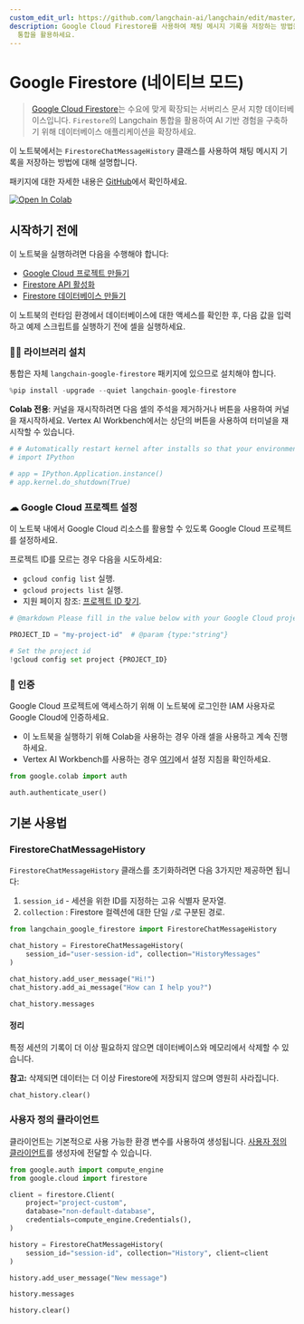 ```yaml
---
custom_edit_url: https://github.com/langchain-ai/langchain/edit/master/docs/docs/integrations/memory/google_firestore.ipynb
description: Google Cloud Firestore를 사용하여 채팅 메시지 기록을 저장하는 방법을 설명하는 문서입니다. Langchain
  통합을 활용하세요.
---
```


# Google Firestore (네이티브 모드)

> [Google Cloud Firestore](https://cloud.google.com/firestore)는 수요에 맞게 확장되는 서버리스 문서 지향 데이터베이스입니다. `Firestore`의 Langchain 통합을 활용하여 AI 기반 경험을 구축하기 위해 데이터베이스 애플리케이션을 확장하세요.

이 노트북에서는 `FirestoreChatMessageHistory` 클래스를 사용하여 채팅 메시지 기록을 저장하는 방법에 대해 설명합니다.

패키지에 대한 자세한 내용은 [GitHub](https://github.com/googleapis/langchain-google-firestore-python/)에서 확인하세요.

[![Open In Colab](https://colab.research.google.com/assets/colab-badge.svg)](https://colab.research.google.com/github/googleapis/langchain-google-firestore-python/blob/main/docs/chat_message_history.ipynb)

## 시작하기 전에

이 노트북을 실행하려면 다음을 수행해야 합니다:

* [Google Cloud 프로젝트 만들기](https://developers.google.com/workspace/guides/create-project)
* [Firestore API 활성화](https://console.cloud.google.com/flows/enableapi?apiid=firestore.googleapis.com)
* [Firestore 데이터베이스 만들기](https://cloud.google.com/firestore/docs/manage-databases)

이 노트북의 런타임 환경에서 데이터베이스에 대한 액세스를 확인한 후, 다음 값을 입력하고 예제 스크립트를 실행하기 전에 셀을 실행하세요.

### 🦜🔗 라이브러리 설치

통합은 자체 `langchain-google-firestore` 패키지에 있으므로 설치해야 합니다.

```python
%pip install -upgrade --quiet langchain-google-firestore
```


**Colab 전용**: 커널을 재시작하려면 다음 셀의 주석을 제거하거나 버튼을 사용하여 커널을 재시작하세요. Vertex AI Workbench에서는 상단의 버튼을 사용하여 터미널을 재시작할 수 있습니다.

```python
# # Automatically restart kernel after installs so that your environment can access the new packages
# import IPython

# app = IPython.Application.instance()
# app.kernel.do_shutdown(True)
```


### ☁ Google Cloud 프로젝트 설정
이 노트북 내에서 Google Cloud 리소스를 활용할 수 있도록 Google Cloud 프로젝트를 설정하세요.

프로젝트 ID를 모르는 경우 다음을 시도하세요:

* `gcloud config list` 실행.
* `gcloud projects list` 실행.
* 지원 페이지 참조: [프로젝트 ID 찾기](https://support.google.com/googleapi/answer/7014113).

```python
# @markdown Please fill in the value below with your Google Cloud project ID and then run the cell.

PROJECT_ID = "my-project-id"  # @param {type:"string"}

# Set the project id
!gcloud config set project {PROJECT_ID}
```


### 🔐 인증

Google Cloud 프로젝트에 액세스하기 위해 이 노트북에 로그인한 IAM 사용자로 Google Cloud에 인증하세요.

- 이 노트북을 실행하기 위해 Colab을 사용하는 경우 아래 셀을 사용하고 계속 진행하세요.
- Vertex AI Workbench를 사용하는 경우 [여기](https://github.com/GoogleCloudPlatform/generative-ai/tree/main/setup-env)에서 설정 지침을 확인하세요.

```python
from google.colab import auth

auth.authenticate_user()
```


## 기본 사용법

### FirestoreChatMessageHistory

`FirestoreChatMessageHistory` 클래스를 초기화하려면 다음 3가지만 제공하면 됩니다:

1. `session_id` - 세션을 위한 ID를 지정하는 고유 식별자 문자열.
2. `collection` : Firestore 컬렉션에 대한 단일 `/`로 구분된 경로.

```python
from langchain_google_firestore import FirestoreChatMessageHistory

chat_history = FirestoreChatMessageHistory(
    session_id="user-session-id", collection="HistoryMessages"
)

chat_history.add_user_message("Hi!")
chat_history.add_ai_message("How can I help you?")
```


```python
chat_history.messages
```


#### 정리
특정 세션의 기록이 더 이상 필요하지 않으면 데이터베이스와 메모리에서 삭제할 수 있습니다.

**참고:** 삭제되면 데이터는 더 이상 Firestore에 저장되지 않으며 영원히 사라집니다.

```python
chat_history.clear()
```


### 사용자 정의 클라이언트

클라이언트는 기본적으로 사용 가능한 환경 변수를 사용하여 생성됩니다. [사용자 정의 클라이언트](https://cloud.google.com/python/docs/reference/firestore/latest/client)를 생성자에 전달할 수 있습니다.

```python
from google.auth import compute_engine
from google.cloud import firestore

client = firestore.Client(
    project="project-custom",
    database="non-default-database",
    credentials=compute_engine.Credentials(),
)

history = FirestoreChatMessageHistory(
    session_id="session-id", collection="History", client=client
)

history.add_user_message("New message")

history.messages

history.clear()
```